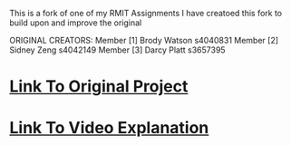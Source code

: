 This is a fork of one of my RMIT Assignments
I have creatoed this fork to build upon and improve the original


ORIGINAL CREATORS:
Member [1] Brody Watson s4040831
Member [2] Sidney Zeng s4042149
Member [3] Darcy Platt s3657395
# [ Link To Original Project ](https://github.com/rmit-computing-technologies/cosc2804-apr-24-assignment-3-team-3-cosc2804-apr24)
# [ Link To Video Explanation](https://youtu.be/2SxQ8wx6tp8)